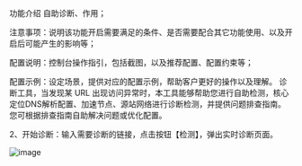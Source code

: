 功能介绍
自助诊断、作用；

注意事项：说明该功能开启需要满足的条件、是否需要配合其它功能使用、以及开启后可能产生的影响等；


配置说明：控制台操作指引，包括截图，以及推荐配置、配置约束等；


配置示例：设定场景，提供对应的配置示例，帮助客户更好的操作以及理解。
诊断工具，当发现某 URL 出现访问异常时，本工具能够帮助您进行自助检测，核心定位DNS解析配置、加速节点、源站网络进行诊断检测，并提供问题排查指南。您可根据排查指南自助解决问题或优化配置。


2、开始诊断：输入需要诊断的链接，点击按钮【检测】，弹出实时诊断页面。

![image](https://user-images.githubusercontent.com/114583916/196415745-b9acc26a-f11d-44dc-8521-68420185a0c5.png)




